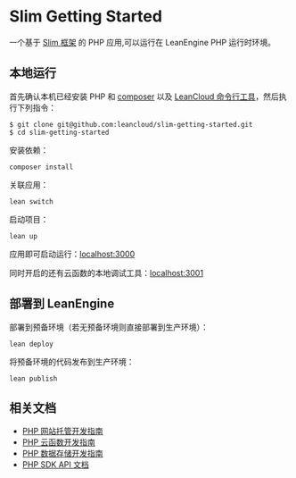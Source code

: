 # Slim Getting Started

一个基于 [Slim 框架](http://slimframework.com/) 的 PHP 应用,可以运行在 LeanEngine PHP 运行时环境。

## 本地运行

首先确认本机已经安装 PHP 和 [composer](https://getcomposer.org/) 以及 [LeanCloud 命令行工具](https://www.leancloud.cn/docs/leanengine_cli.html)，然后执行下列指令：

```
$ git clone git@github.com:leancloud/slim-getting-started.git
$ cd slim-getting-started
```

安装依赖：

```
composer install
```

关联应用：

```
lean switch
```

启动项目：

```
lean up
```

应用即可启动运行：[localhost:3000](http://localhost:3000)

同时开启的还有云函数的本地调试工具：[localhost:3001](http://localhost:3001)

## 部署到 LeanEngine

部署到预备环境（若无预备环境则直接部署到生产环境）：
```
lean deploy
```

将预备环境的代码发布到生产环境：
```
lean publish
```

## 相关文档

* [PHP 网站托管开发指南](https://leancloud.cn/docs/leanengine_webhosting_guide-php.html)
* [PHP 云函数开发指南](https://leancloud.cn/docs/leanengine_cloudfunction_guide-php.html)
* [PHP 数据存储开发指南](https://leancloud.cn/docs/leanstorage_guide-php.html)
* [PHP SDK API 文档](https://leancloud.cn/api-docs/php/)
